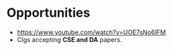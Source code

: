 # Opportunities

* https://www.youtube.com/watch?v=UOE7sNo6lFM
* Clgs accepting **CSE and DA** papers.

